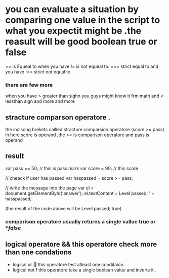 # you can evaluate a situation by comparing one value in the script to what you expectit might be .the reasult will be good boolean **true** or **false**

== is Equeal to when you have != is not equeal to.
=== strict equal to and you have !== strict not equal to 

### there are few more
when you have > greater than sighn you guys might know it frm math and < lessthan sign and more and more 


## stracture comparson operatore .
the inclsong brekets callled stracture comparsion operatore 
(score >= pass) in here score is operand ,the >= is comparison operatore and pass is operand 


## result 


var pass == 50; // this is pass mark
var score = 90; // this score

// cheack if user has passed 
var haspassed = score >= pass;

// write the message into the page
var el = document.getElementById('answer');
el.textContent = Level passed; ' + hasspassed;


(the result of the code above will be Level passed; true)


### comparison operatore usually returns a single vallue **true** or **false*

## logical operatore **&&** this operatore check more than one condations 

- logical or **||** this operatore test atleast one conditaion.
- logical not **!** this operatore take a single boolean value and inverts it .



